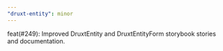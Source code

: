```yaml
---
"druxt-entity": minor
---
```


feat(#249): Improved DruxtEntity and DruxtEntityForm storybook stories and documentation.
